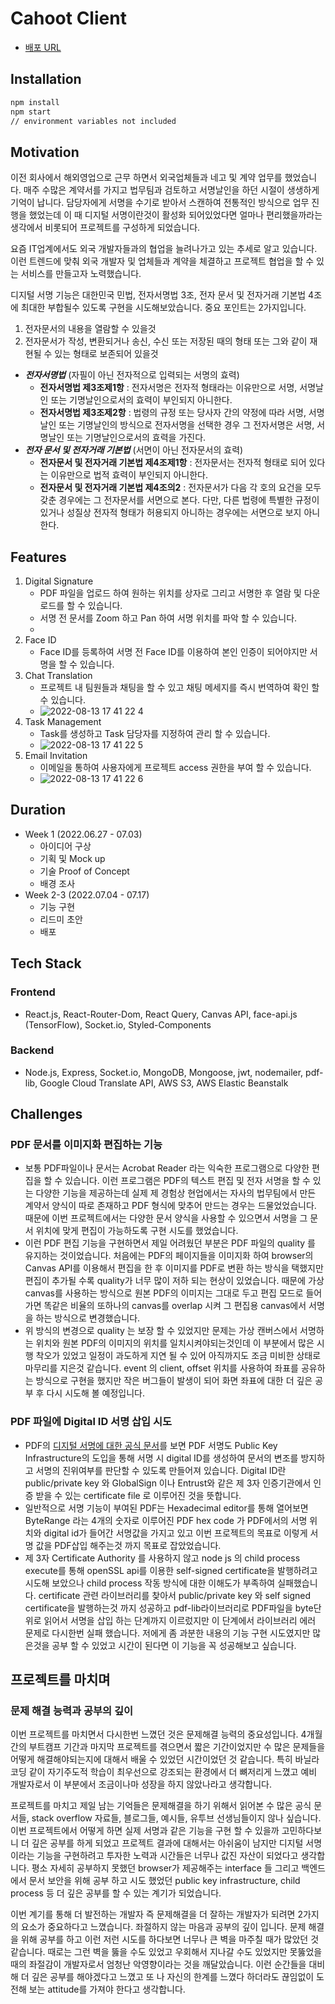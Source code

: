 # Cahoot Client
- [배포 URL](https://cahoot.netlify.app/)

## Installation

```sh
npm install
npm start
// environment variables not included
```

## Motivation

이전 회사에서 해외영업으로 근무 하면서 외국업체들과 네고 및 계약 업무를 했었습니다. 매주 수많은 계약서를 가지고 법무팀과 검토하고 서명날인을 하던 시절이 생생하게 기억이 납니다. 담당자에게 서명을 수기로 받아서 스캔하여 전통적인 방식으로 업무 진행을 했었는데 이 때 디지털 서명이란것이 활성화 되어있었다면 얼마나 편리했을까라는 생각에서 비롯되어 프로젝트를 구성하게 되었습니다.

요즘 IT업계에서도 외국 개발자들과의 협업을 늘려나가고 있는 추세로 알고 있습니다. 이런 트렌드에 맞춰 외국 개발자 및 업체들과 계약을 체결하고 프로젝트 협업을 할 수 있는 서비스를 만들고자 노력했습니다.

디지털 서명 기능은 대한민국 민법, 전자서명법 3조, 전자 문서 및 전자거래 기본법 4조에 최대한 부합될수 있도록 구현을 시도해보았습니다. 중요 포인트는 2가지입니다.

1. 전자문서의 내용을 열람할 수 있을것
2. 전자문서가 작성, 변환되거나 송신, 수신 또는 저장된 때의 형태 또는 그와 같이 재현될 수 있는 형태로 보존되어 있을것

- **_전자서명법_** (자필이 아닌 전자적으로 입력되는 서명의 효력)
  - **전자서명법 제3조제1항** : 전자서명은 전자적 형태라는 이유만으로 서명, 서명날인 또는 기명날인으로서의 효력이 부인되지 아니한다.
  - **전자서명법 제3조제2항** : 법령의 규정 또는 당사자 간의 약정에 따라 서명, 서명날인 또는 기명날인의 방식으로 전자서명을 선택한 경우 그 전자서명은 서명, 서명날인 또는 기명날인으로서의 효력을 가진다.
- **_전자 문서 및 전자거래 기본법_** (서면이 아닌 전자문서의 효력)
  - **전자문서 및 전자거래 기본법 제4조제1항** : 전자문서는 전자적 형태로 되어 있다는 이유만으로 법적 효력이 부인되지 아니한다.
  - **전자문서 및 전자거래 기본법 제4조의2** : 전자문서가 다음 각 호의 요건을 모두 갖춘 경우에는 그 전자문서를 서면으로 본다. 다만, 다른 법령에 특별한 규정이 있거나 성질상 전자적 형태가 허용되지 아니하는 경우에는 서면으로 보지 아니한다.

## Features

1. Digital Signature
   - PDF 파일을 업로드 하여 원하는 위치를 상자로 그리고 서명한 후 열람 및 다운로드를 할 수 있습니다.
   - 서명 전 문서를 Zoom 하고 Pan 하여 서명 위치를 파악 할 수 있습니다.
   - 
2. Face ID
   - Face ID를 등록하여 서명 전 Face ID를 이용하여 본인 인증이 되어야지만 서명을 할 수 있습니다.
3. Chat Translation
   - 프로젝트 내 팀원들과 채팅을 할 수 있고 채팅 메세지를 즉시 번역하여 확인 할 수 있습니다.
   - ![2022-08-13 17 41 22 4](https://user-images.githubusercontent.com/61281531/184476400-b452ce83-b1aa-4a1c-bf30-0f8572a46c22.gif)
4. Task Management
   - Task를 생성하고 Task 담당자를 지정하여 관리 할 수 있습니다.
   - ![2022-08-13 17 41 22 5](https://user-images.githubusercontent.com/61281531/184476481-92a2c9af-1ef7-4643-ad29-2f85d5065449.gif)
5. Email Invitation
   - 이메일을 통하여 사용자에게 프로젝트 access 권한을 부여 할 수 있습니다.
   - ![2022-08-13 17 41 22 6](https://user-images.githubusercontent.com/61281531/184476505-3b2fdfef-2a41-45ff-8f7e-d248439a1ae7.gif)


## Duration

- Week 1 (2022.06.27 - 07.03)
  - 아이디어 구상
  - 기획 및 Mock up
  - 기술 Proof of Concept
  - 배경 조사
- Week 2-3 (2022.07.04 - 07.17)
  - 기능 구현
  - 리드미 초안
  - 배포
  
## Tech Stack
### Frontend
- React.js, React-Router-Dom, React Query, Canvas API, face-api.js (TensorFlow), Socket.io, Styled-Components
### Backend
- Node.js, Express, Socket.io, MongoDB, Mongoose, jwt, nodemailer, pdf-lib, Google Cloud Translate API, AWS S3, AWS Elastic Beanstalk

## Challenges

### PDF 문서를 이미지화 편집하는 기능

- 보통 PDF파일이나 문서는 Acrobat Reader 라는 익숙한 프로그램으로 다양한 편집을 할 수 있습니다. 이런 프로그램은 PDF의 텍스트 편집 및 전자 서명을 할 수 있는 다양한 기능을 제공하는데 실제 제 경험상 현업에서는 자사의 법무팀에서 만든 계약서 양식이 따로 존재하고 PDF 형식에 맞추어 만드는 경우는 드물었었습니다. 때문에 이번 프로젝트에서는 다양한 문서 양식을 사용할 수 있으면서 서명을 그 문서 위치에 맞게 편집이 가능하도록 구현 시도를 했었습니다.
- 이런 PDF 편집 기능을 구현하면서 제일 어려웠던 부분은 PDF 파일의 quality 를 유지하는 것이었습니다. 처음에는 PDF의 페이지들을 이미지화 하여 browser의 Canvas API를 이용해서 편집을 한 후 이미지를 PDF로 변환 하는 방식을 택했지만 편집이 추가될 수록 quality가 너무 많이 저하 되는 현상이 있었습니다. 때문에 가상 canvas를 사용하는 방식으로 원본 PDF의 이미지는 그대로 두고 편집 모드로 들어가면 똑같은 비율의 또하나의 canvas를 overlap 시켜 그 편집용 canvas에서 서명을 하는 방식으로 변경했습니다.
- 위 방식의 변경으로 quality 는 보장 할 수 있었지만 문제는 가상 캔버스에서 서명하는 위치와 원본 PDF의 이미지의 위치를 일치시켜야되는것인데 이 부분에서 많은 시행 착오가 있었고 일정이 과도하게 지연 될 수 있어 아직까지도 조금 미비한 상태로 마무리를 지은것 같습니다. event 의 client, offset 위치를 사용하여 좌표를 공유하는 방식으로 구현을 했지만 작은 버그들이 발생이 되어 화면 좌표에 대한 더 깊은 공부 후 다시 시도해 볼 예정입니다.

### PDF 파일에 Digital ID 서명 삽입 시도

- PDF의 [디지털 서명에 대한 공식 문서](https://www.adobe.com/devnet-docs/etk_deprecated/tools/DigSig/Acrobat_DigitalSignatures_in_PDF.pdf)를 보면 PDF 서명도 Public Key Infrastructure의 도입을 통해 서명 시 digital ID를 생성하여 문서의 변조를 방지하고 서명의 진위여부를 판단할 수 있도록 만들어져 있습니다. Digital ID란 public/private key 와 GlobalSign 이나 Entrust와 같은 제 3자 인증기관에서 인증 받을 수 있는 certificate file 로 이루어진 것을 뜻합니다.
- 일반적으로 서명 기능이 부여된 PDF는 Hexadecimal editor를 통해 열어보면 ByteRange 라는 4개의 숫자로 이루어진 PDF hex code 가 PDF에서의 서명 위치와 digital id가 들어간 서명값을 가지고 있고 이번 프로젝트의 목표로 이렇게 서명 값을 PDF삽입 해주는것 까지 목표로 잡았었습니다.
- 제 3자 Certificate Authority 를 사용하지 않고 node js 의 child process execute를 통해 openSSL api를 이용한 self-signed certificate을 발행하려고 시도해 보았으나 child process 작동 방식에 대한 이해도가 부족하여 실패했습니다. certificate 관련 라이브러리를 찾아서 public/private key 와 self signed certificate을 발행하는것 까지 성공하고 pdf-lib라이브러리로 PDF파일을 byte단위로 읽어서 서명을 삽입 하는 단계까지 이르렀지만 이 단계에서 라이브러리 에러 문제로 다시한번 실패 했습니다. 저에게 좀 과분한 내용의 기능 구현 시도였지만 많은것을 공부 할 수 있었고 시간이 된다면 이 기능을 꼭 성공해보고 싶습니다.

## 프로젝트를 마치며

### 문제 해결 능력과 공부의 깊이

이번 프로젝트를 마치면서 다시한번 느꼈던 것은 문제해결 능력의 중요성입니다. 4개월 간의 부트캠프 기간과 마지막 프로젝트를 겪으면서 짧은 기간이었지만 수 많은 문제들을 어떻게 해결해야되는지에 대해서 배울 수 있었던 시간이었던 것 같습니다. 특히 바닐라 코딩 같이 자기주도적 학습이 최우선으로 강조되는 환경에서 더 뼈저리게 느꼈고 예비 개발자로서 이 부분에서 조금이나마 성장을 하지 않았나라고 생각합니다.

프로젝트를 마치고 제일 남는 기억들은 문제해결을 하기 위해서 읽어본 수 많은 공식 문서들, stack overflow 자료들, 블로그들, 예시들, 유투브 선생님들이지 않나 싶습니다. 이번 프로젝트에서 어떻게 하면 실제 서명과 같은 기능을 구현 할 수 있을까 고민하다보니 더 깊은 공부를 하게 되었고 프로젝트 결과에 대해서는 아쉬움이 남지만 디지털 서명이라는 기능을 구현하려고 투자한 노력과 시간들은 너무나 값진 자산이 되었다고 생각합니다. 평소 자세히 공부하지 못했던 browser가 제공해주는 interface 들 그리고 백엔드에서 문서 보안을 위해 공부 하고 시도 했었던 public key infrastructure, child process 등 더 깊은 공부를 할 수 있는 계기가 되었습니다.

이번 계기를 통해 더 발전하는 개발자 즉 문제해결을 더 잘하는 개발자가 되려면 2가지의 요소가 중요하다고 느꼈습니다. 좌절하지 않는 마음과 공부의 깊이 입니다. 문제 해결을 위해 공부를 하고 이런 저런 시도를 하다보면 너무나 큰 벽을 마주칠 때가 많았던 것 같습니다. 때로는 그런 벽을 뚫을 수도 있었고 우회해서 지나갈 수도 있었지만 못뚫었을때의 좌절감이 개발자로서 엄청난 악영향이라는 것을 깨달았습니다. 이런 순간들을 대비해 더 깊은 공부를 해야겠다고 느꼈고 또 나 자신의 한계를 느꼈다 하더라도 끊임없이 도전해 보는 attitude를 가져야 한다고 생각합니다.
